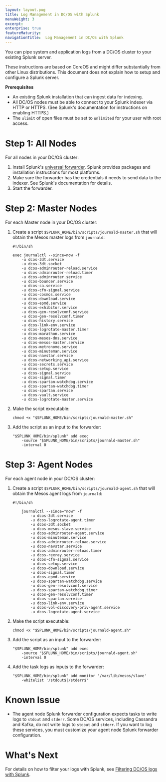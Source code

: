 ```yaml
---
layout: layout.pug
title: Log Management in DC/OS with Splunk
menuWeight: 3
excerpt:
enterprise: true
featureMaturity:
navigationTitle:  Log Management in DC/OS with Splunk
---
```


You can pipe system and application logs from a DC/OS cluster to your existing Splunk server.

These instructions are based on CoreOS and might differ substantially from other Linux distributions. This document does not explain how to setup and configure a Splunk server.

**Prerequisites**

*   An existing Splunk installation that can ingest data for indexing.
*   All DC/OS nodes must be able to connect to your Splunk indexer via HTTP or HTTPS. (See Splunk's documentation for instructions on enabling HTTPS.)
*   The `ulimit` of open files must be set to `unlimited` for your user with root access.

# Step 1: All Nodes

For all nodes in your DC/OS cluster:

1.  Install Splunk's [universal forwarder][2]. Splunk provides packages and installation instructions for most platforms.
2.  Make sure the forwarder has the credentials it needs to send data to the indexer. See Splunk's documentation for details.
3.  Start the forwarder.

# Step 2: Master Nodes

For each Master node in your DC/OS cluster:

1.  Create a script `$SPLUNK_HOME/bin/scripts/journald-master.sh` that will obtain the Mesos master logs from `journald`:

        #!/bin/sh

        exec journalctl --since=now -f          
            -u dcos-3dt.service               
            -u dcos-3dt.socket                
            -u dcos-adminrouter-reload.service
            -u dcos-adminrouter-reload.timer  
            -u dcos-adminrouter.service       
            -u dcos-bouncer.service           
            -u dcos-ca.service                
            -u dcos-cfn-signal.service        
            -u dcos-cosmos.service            
            -u dcos-download.service          
            -u dcos-epmd.service              
            -u dcos-exhibitor.service         
            -u dcos-gen-resolvconf.service    
            -u dcos-gen-resolvconf.timer      
            -u dcos-history.service           
            -u dcos-link-env.service          
            -u dcos-logrotate-master.timer
            -u dcos-marathon.service
            -u dcos-mesos-dns.service
            -u dcos-mesos-master.service
            -u dcos-metronome.service
            -u dcos-minuteman.service
            -u dcos-navstar.service
            -u dcos-networking_api.service
            -u dcos-secrets.service
            -u dcos-setup.service
            -u dcos-signal.service
            -u dcos-signal.timer
            -u dcos-spartan-watchdog.service
            -u dcos-spartan-watchdog.timer
            -u dcos-spartan.service
            -u dcos-vault.service
            -u dcos-logrotate-master.service

2.  Make the script executable:

        chmod +x "$SPLUNK_HOME/bin/scripts/journald-master.sh"

3.  Add the script as an input to the forwarder:

        "$SPLUNK_HOME/bin/splunk" add exec 
            -source "$SPLUNK_HOME/bin/scripts/journald-master.sh" 
            -interval 0

# Step 3: Agent Nodes

For each agent node in your DC/OS cluster:

1.  Create a script `$SPLUNK_HOME/bin/scripts/journald-agent.sh` that will obtain the Mesos agent logs from `journald`:

        #!/bin/sh

            journalctl --since="now" -f                 
                -u dcos-3dt.service                 
                -u dcos-logrotate-agent.timer
                -u dcos-3dt.socket                  
                -u dcos-mesos-slave.service
                -u dcos-adminrouter-agent.service   
                -u dcos-minuteman.service
                -u dcos-adminrouter-reload.service  
                -u dcos-navstar.service
                -u dcos-adminrouter-reload.timer    
                -u dcos-rexray.service
                -u dcos-cfn-signal.service          
                -u dcos-setup.service
                -u dcos-download.service            
                -u dcos-signal.timer
                -u dcos-epmd.service                
                -u dcos-spartan-watchdog.service
                -u dcos-gen-resolvconf.service      
                -u dcos-spartan-watchdog.timer
                -u dcos-gen-resolvconf.timer        
                -u dcos-spartan.service
                -u dcos-link-env.service            
                -u dcos-vol-discovery-priv-agent.service
                -u dcos-logrotate-agent.service

2.  Make the script executable:

        chmod +x "$SPLUNK_HOME/bin/scripts/journald-agent.sh"

3.  Add the script as an input to the forwarder:

        "$SPLUNK_HOME/bin/splunk" add exec 
            -source "$SPLUNK_HOME/bin/scripts/journald-agent.sh" 
            -interval 0

4.  Add the task logs as inputs to the forwarder:

        "$SPLUNK_HOME/bin/splunk" add monitor '/var/lib/mesos/slave' 
            -whitelist '/stdout$|/stderr$'

# Known Issue

*   The agent node Splunk forwarder configuration expects tasks to write logs to `stdout` and `stderr`. Some DC/OS services, including Cassandra and Kafka, do not write logs to `stdout` and `stderr`. If you want to log these services, you must customize your agent node Splunk forwarder configuration.

# What's Next

For details on how to filter your logs with Splunk, see [Filtering DC/OS logs with Splunk][3].

 [2]: http://www.splunk.com/en_us/download/universal-forwarder.html
 [3]: ../filter-splunk/

